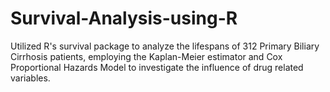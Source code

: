 # Survival-Analysis-using-R

Utilized R's survival package to analyze the lifespans of 312 Primary Biliary Cirrhosis patients, employing the Kaplan-Meier estimator and Cox Proportional Hazards Model to investigate the influence of drug related variables.
